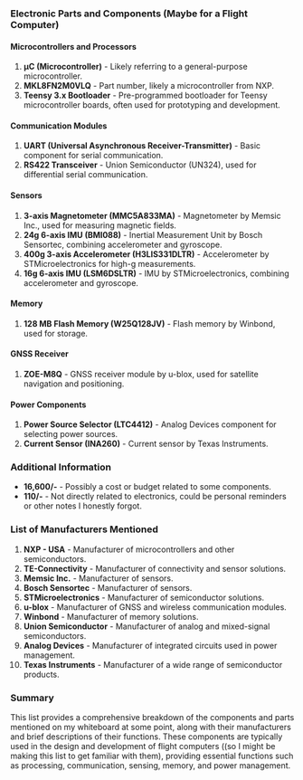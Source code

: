 ### Electronic Parts and Components (Maybe for a Flight Computer)

#### Microcontrollers and Processors
1. **μC (Microcontroller)** - Likely referring to a general-purpose microcontroller.
2. **MKL8FN2M0VLQ** - Part number, likely a microcontroller from NXP.
3. **Teensy 3.x Bootloader** - Pre-programmed bootloader for Teensy microcontroller boards, often used for prototyping and development.

#### Communication Modules
1. **UART (Universal Asynchronous Receiver-Transmitter)** - Basic component for serial communication.
2. **RS422 Transceiver** - Union Semiconductor (UN324), used for differential serial communication.

#### Sensors
1. **3-axis Magnetometer (MMC5A833MA)** - Magnetometer by Memsic Inc., used for measuring magnetic fields.
2. **24g 6-axis IMU (BMI088)** - Inertial Measurement Unit by Bosch Sensortec, combining accelerometer and gyroscope.
3. **400g 3-axis Accelerometer (H3LIS331DLTR)** - Accelerometer by STMicroelectronics for high-g measurements.
4. **16g 6-axis IMU (LSM6DSLTR)** - IMU by STMicroelectronics, combining accelerometer and gyroscope.

#### Memory
1. **128 MB Flash Memory (W25Q128JV)** - Flash memory by Winbond, used for storage.

#### GNSS Receiver
1. **ZOE-M8Q** - GNSS receiver module by u-blox, used for satellite navigation and positioning.

#### Power Components
1. **Power Source Selector (LTC4412)** - Analog Devices component for selecting power sources.
2. **Current Sensor (INA260)** - Current sensor by Texas Instruments.

### Additional Information
- **16,600/-** - Possibly a cost or budget related to some components.
- **110/-** - Not directly related to electronics, could be personal reminders or other notes I honestly forgot.

### List of Manufacturers Mentioned
1. **NXP - USA** - Manufacturer of microcontrollers and other semiconductors.
2. **TE-Connectivity** - Manufacturer of connectivity and sensor solutions.
3. **Memsic Inc.** - Manufacturer of sensors.
4. **Bosch Sensortec** - Manufacturer of sensors.
5. **STMicroelectronics** - Manufacturer of semiconductor solutions.
6. **u-blox** - Manufacturer of GNSS and wireless communication modules.
7. **Winbond** - Manufacturer of memory solutions.
8. **Union Semiconductor** - Manufacturer of analog and mixed-signal semiconductors.
9. **Analog Devices** - Manufacturer of integrated circuits used in power management.
10. **Texas Instruments** - Manufacturer of a wide range of semiconductor products.

### Summary
This list provides a comprehensive breakdown of the components and parts mentioned on my whiteboard at some point, along with their manufacturers and brief descriptions of their functions. These components are typically used in the design and development of flight computers ((so I might be making this list to get familiar with them), providing essential functions such as processing, communication, sensing, memory, and power management.
